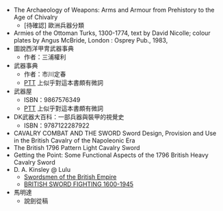 * The Archaeology of Weapons: Arms and Armour from Prehistory to the Age of Chivalry
	* [待確認] 歐洲兵器分類
* Armies of the Ottoman Turks, 1300-1774, text by David Nicolle; colour plates by Angus McBride, London : Osprey Pub., 1983,
* 圖說西洋甲冑武器事典
	* 作者：三浦權利
* 武器事典
	* 作者：市川定春
	* [PTT](https://www.ptt.cc/bbs/Warfare/M.1190592845.A.6C1.html) 上似乎對這本書頗有微詞
* 武器屋
	* ISBN：9867576349
	* [PTT](https://www.ptt.cc/bbs/Warfare/M.1190592845.A.6C1.html) 上似乎對這本書頗有微詞
* DK武器大百科：一部兵器與裝甲的視覺史
	* ISBN：9787122287922
* CAVALRY COMBAT AND THE SWORD Sword Design, Provision and Use in the British Cavalry of the Napoleonic Era
* The British 1796 Pattern Light Cavalry Sword
* Getting the Point: Some Functional Aspects of the 1796 British Heavy Cavalry Sword
* D. A. Kinsley @ Lulu
	* [Swordsmen of the British Empire](http://www.lulu.com/shop/d-a-kinsley/swordsmen-of-the-british-empire/ebook/product-21147604.html)
	* [BRITISH SWORD FIGHTING 1600-1945](http://www.lulu.com/shop/d-a-kinsley/british-sword-fighting-1600-1945/paperback/product-23826241.html)
* 馬明達
	* 說劍從稿
